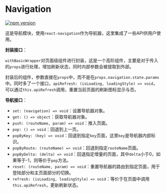 # Navigation

[![npm version](https://img.shields.io/npm/v/@hecom/navigation.svg?style=flat)](https://www.npmjs.com/package/@hecom/navigation)

这是导航模块，使用`react-navigation`作为导航器，这里集成了一些API供用户使用。

**封装接口**：

`withBasicWrapper`对页面级组件进行封装，这是一个高阶组件，主要是对于传入的`props`进行处理，增加刷新状态，同时内部参数会被提取到外部。

封装后的组件，参数直接在`props`中，而不是在`props.navigation.state.params`中。同时多了一个接口，`apiRefresh: (isLoading, loadingStyle) => void`，可以通过`this.apiRefresh`调用，重置当前页面的刷新图标显示与否。

**导航接口**：

* `set: (navigation) => void`：设置导航器对象。
* `get: () => object`：获取导航器对象。
* `push: (routeName, param) => void`：推入页面。
* `pop: () => void`：回退到上一页。
* `popByKey: (key) => void`：回退到指定`key`页面，这里`key`是导航器内部标识。
* `popByRoute: (routeName) => void`：回退到指定`routeName`页面。
* `popByDelta: (delta) => void`：回退指定增量的页面，其中`delta`小于0，如果等于-1，则等价于`pop`方法。
* `reset: (routeName, param) => void`：重置导航器的路由到指定页面，用于登陆部分和主页面部分的切换。
* `refresh: (isLoading, loadingStyle) => void`：等价于在页面中调用`this.apiRefresh`，更新刷新状态。